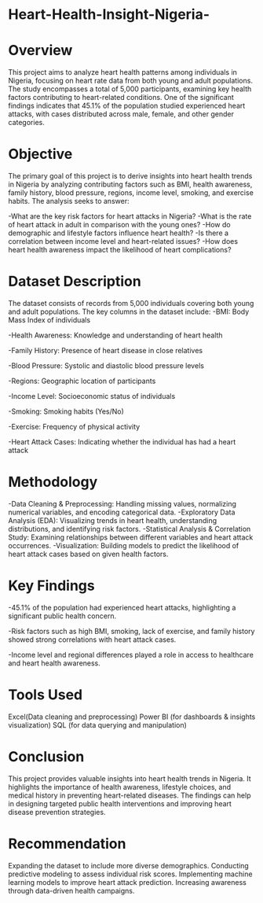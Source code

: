 # Heart-Health-Insight-Nigeria-

# Overview
This project aims to analyze heart health patterns among individuals in Nigeria, focusing on heart rate data from both young and adult populations. The study encompasses a total of 5,000 participants, examining key health factors contributing to heart-related conditions. One of the significant findings indicates that 45.1% of the population studied experienced heart attacks, with cases distributed across male, female, and other gender categories.

# Objective
The primary goal of this project is to derive insights into heart health trends in Nigeria by analyzing contributing factors such as BMI, health awareness, family history, blood pressure, regions, income level, smoking, and exercise habits. The analysis seeks to answer:

-What are the key risk factors for heart attacks in Nigeria?
-What is the rate of heart attack in adult in comparison with the young ones?
-How do demographic and lifestyle factors influence heart health?
-Is there a correlation between income level and heart-related issues?
-How does heart health awareness impact the likelihood of heart complications?

# Dataset Description
The dataset consists of records from 5,000 individuals covering both young and adult populations. The key columns in the dataset include:
-BMI: Body Mass Index of individuals

-Health Awareness: Knowledge and understanding of heart health

-Family History: Presence of heart disease in close relatives

-Blood Pressure: Systolic and diastolic blood pressure levels

-Regions: Geographic location of participants

-Income Level: Socioeconomic status of individuals

-Smoking: Smoking habits (Yes/No)

-Exercise: Frequency of physical activity

-Heart Attack Cases: Indicating whether the individual has had a heart attack

# Methodology
-Data Cleaning & Preprocessing: Handling missing values, normalizing numerical variables, and encoding categorical data.
-Exploratory Data Analysis (EDA): Visualizing trends in heart health, understanding distributions, and identifying risk factors.
-Statistical Analysis & Correlation Study: Examining relationships between different variables and heart attack occurrences.
-Visualization: Building models to predict the likelihood of heart attack cases based on given health factors.

# Key Findings
-45.1% of the population had experienced heart attacks, highlighting a significant public health concern.

-Risk factors such as high BMI, smoking, lack of exercise, and family history showed strong correlations with heart attack cases.

-Income level and regional differences played a role in access to healthcare and heart health awareness.

# Tools Used
Excel(Data cleaning and preprocessing)
Power BI (for dashboards & insights visualization)
SQL (for data querying and manipulation)

# Conclusion
This project provides valuable insights into heart health trends in Nigeria. It highlights the importance of health awareness, lifestyle choices, and medical history in preventing heart-related diseases. The findings can help in designing targeted public health interventions and improving heart disease prevention strategies.

# Recommendation
Expanding the dataset to include more diverse demographics.
Conducting predictive modeling to assess individual risk scores.
Implementing machine learning models to improve heart attack prediction.
Increasing awareness through data-driven health campaigns.

